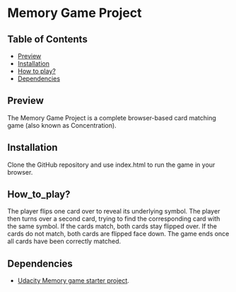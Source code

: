 # Memory Game Project

## Table of Contents

* [Preview](#Preview)
* [Installation](#Installation)
* [How to play?](#How_to_play?)
* [Dependencies](#Dependencies)

## Preview

The Memory Game Project is a complete browser-based card matching game (also known as Concentration).

## Installation

Clone the GitHub repository and use index.html to run the game in your browser.

## How_to_play?

The player flips one card over to reveal its underlying symbol.
The player then turns over a second card, trying to find the corresponding card with the same symbol.
If the cards match, both cards stay flipped over.
If the cards do not match, both cards are flipped face down.
The game ends once all cards have been correctly matched.

## Dependencies

* [Udacity Memory game starter project](https://github.com/udacity/fend-project-memory-game).
